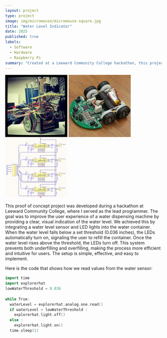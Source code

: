 ```yaml
---
layout: project
type: project
image: img/micromouse/micromouse-square.jpg
title: "Water Level Indicator"
date: 2025
published: true
labels:
  - Software
  - Hardware
  - Raspberry Pi
summary: "Created at a Leeward Community College hackathon, this project uses sensors and LED lights to signal low water levels in a dispensing machine for timely refills."
---
```


<div class="text-center p-4">
  <img width="200px" src="../img/micromouse/micromouse-robot.png" class="img-thumbnail" >
  <img width="200px" src="../img/micromouse/micromouse-robot-2.jpg" class="img-thumbnail" >
  <img width="200px" src="../img/micromouse/micromouse-circuit.png" class="img-thumbnail" >
</div>

This proof of concept project was developed during a hackathon at Leeward Community College, where I served as the lead programmer. The goal was to improve the user experience of a water dispensing machine by providing a clear, visual indication of the water level. We achieved this by integrating a water level sensor and LED lights into the water container. When the water level falls below a set threshold (0.036 inches), the LEDs automatically turn on, signaling the user to refill the container. Once the water level rises above the threshold, the LEDs turn off. This system prevents both underfilling and overfilling, making the process more efficient and intuitive for users. The setup is simple, effective, and easy to implement.

Here is the code that shows how we read values from the water sensor:

```cpp
import time
import explorerhat 
lowWaterThreshold = 0.036

while True:
  waterLevel = explorerhat.analog.one.read()
  if waterLevel > lowWaterThreshold :
    explorerhat.light.off()
  else :
    explorerhat.light.on()
  time.sleep(1)

```
